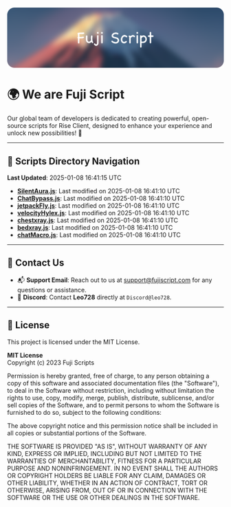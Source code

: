![Banner](.github/b.webp)

# 🌍 **We are Fuji Script**

Our global team of developers is dedicated to creating powerful, open-source scripts for Rise Client, designed to enhance your experience and unlock new possibilities! 🌟

---
<!-- SCRIPTS_NAVIGATION_START -->
## 📂 **Scripts Directory Navigation**

**Last Updated**: 2025-01-08 16:41:15 UTC

- **[SilentAura.js](scripts/SilentAura.js)**: Last modified on 2025-01-08 16:41:10 UTC
- **[ChatBypass.js](scripts/ChatBypass.js)**: Last modified on 2025-01-08 16:41:10 UTC
- **[jetpackFly.js](scripts/jetpackFly.js)**: Last modified on 2025-01-08 16:41:10 UTC
- **[velocityHylex.js](scripts/velocityHylex.js)**: Last modified on 2025-01-08 16:41:10 UTC
- **[chestxray.js](scripts/chestxray.js)**: Last modified on 2025-01-08 16:41:10 UTC
- **[bedxray.js](scripts/bedxray.js)**: Last modified on 2025-01-08 16:41:10 UTC
- **[chatMacro.js](scripts/chatMacro.js)**: Last modified on 2025-01-08 16:41:10 UTC

<!-- SCRIPTS_NAVIGATION_END -->

---

## 💬 **Contact Us**  
- 📬 **Support Email**: Reach out to us at [support@fujiscript.com](mailto:support@fujiscript.com) for any questions or assistance.  
- 💬 **Discord**: Contact **Leo728** directly at `Discord@leo728`.

---

## 📜 **License**

This project is licensed under the MIT License.  

**MIT License**  
Copyright (c) 2023 Fuji Scripts  

Permission is hereby granted, free of charge, to any person obtaining a copy of this software and associated documentation files (the "Software"), to deal in the Software without restriction, including without limitation the rights to use, copy, modify, merge, publish, distribute, sublicense, and/or sell copies of the Software, and to permit persons to whom the Software is furnished to do so, subject to the following conditions:  

The above copyright notice and this permission notice shall be included in all copies or substantial portions of the Software.  

THE SOFTWARE IS PROVIDED "AS IS", WITHOUT WARRANTY OF ANY KIND, EXPRESS OR IMPLIED, INCLUDING BUT NOT LIMITED TO THE WARRANTIES OF MERCHANTABILITY, FITNESS FOR A PARTICULAR PURPOSE AND NONINFRINGEMENT. IN NO EVENT SHALL THE AUTHORS OR COPYRIGHT HOLDERS BE LIABLE FOR ANY CLAIM, DAMAGES OR OTHER LIABILITY, WHETHER IN AN ACTION OF CONTRACT, TORT OR OTHERWISE, ARISING FROM, OUT OF OR IN CONNECTION WITH THE SOFTWARE OR THE USE OR OTHER DEALINGS IN THE SOFTWARE.  
